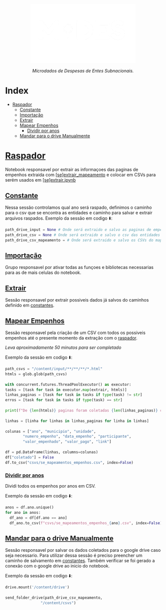 <!-- Header -->
<p align="center">
   <a href="https://basedosdados.org">
    <picture>
      <source media="(prefers-color-scheme: dark)" srcset="/docs/images/logo1_mides_white.png">
      <source media="(prefers-color-scheme: light)" srcset="/docs/images/logo1_mides_black.png">
      <img src="/docs/images/logo1_mides_white.png" width="340" alt="MiDES">
  </picture>
  </a>
</p>

<p align="center">
    <em>Microdados de Despesas de Entes Subnacionais.</em>
</p>

# Index

- [Raspador](#raspador)
  - [Constante](#constante)
  - [Importação](#importação)
  - [Extrair](#extrair)
  - [Mapear Empenhos](#mapear-empenhos)
     - [Dividir por anos](#dividir-por-anos)
  - [Mandar para o drive Manualmente](#mandar-para-o-drive-manualmente)
 
# [Raspador][raspador]

Notebook responsavel por extrair as informaçoes das paginas de empenhos extraida com [[se]extrair_mapeamento][extrair-mapa] e colocar em CSVs para serém usados em [[se]extrair.ipynb][main-extrair]
   
## [Constante][constante]
  
  Nessa sessão controlamos qual ano será raspado, definimos o caminho para o csv que se encontra as entidades e caminho para salvar e extrair arquivos raspados.
  Exemplo da sessão em codigo ⬇️:
   ```py
   path_drive_input = None # Onde será extraido e salvo as paginas de empenho
   path_drive_csv = None # Onde será extraido e salvo o csv das entidades
   path_drive_csv_mapeamento = # Onde será extraido e salvo os CSVs do mapeamento dos empenhos
   ```
## [Importação][importação]
  Grupo responsavel por ativar todas as funçoes e bibliotecas necessarias para as de mais celulas do notebook.

## [Extrair][extrair]
  Sessão responsavel por extrair possiveis dados já salvos do caminhos definido em [constantes][constante].

## [Mapear Empenhos][mapear]

  Sessão responsavel pela criação de um CSV com todos os possiveis empenhos até o presente momento da extração com o [raspador][extrair-mapa].
  
  *Leva aproximadamente 50 minutos para ser completado*
  
  Exemplo da sessão em codigo ⬇️:
   ```py
path_csvs = "/content/input/**/**/**/*.html"
htmls = glob.glob(path_csvs)

with concurrent.futures.ThreadPoolExecutor() as executor:
  tasks = [task for task in executor.map(extrair, htmls)]
  linhas_paginas = [task for task in tasks if type(task) != str]
  erros = [task for task in tasks if type(task) == str]

print(f"De {len(htmls)} paginas foram coletadas {len(linhas_paginas)} com sucesso")

linhas = [linha for linhas in linhas_paginas for linha in linhas]

colunas = ["ano", "municipio", "unidade",
           "numero_empenho", "data_empenho", "participante",
           "valor_empenhado", "valor_pago", "link"]

df = pd.DataFrame(linhas, columns=colunas)
df["coletado"] = False
df.to_csv("csvs/se_mapeamentos_empenhos.csv", index=False)
   ```
### [Dividir por anos][dividir]

Dividi todos os empenhos por anos em CSV.

Exemplo da sessão em codigo ⬇️:
```py
anos = df.ano.unique()
for ano in anos:
  df_ano = df[df.ano == ano]
  df_ano.to_csv(f"csvs/se_mapeamentos_empenhos_{ano}.csv", index=False)
```

## [Mandar para o drive Manualmente][mandar-drive]

Sessão responsavel por salvar os dados coletados para o google drive caso seja necessario.
Para utilizar dessa sessão é preciso preencher um caminho de salvamento em [constantes][constante].
Também verificar se foi gerado a conexão com o google drive ao inicio do notebook.

Exemplo da sessão em codigo ⬇️:

```py
drive.mount('/content/drive')

send_folder_drive(path_drive_csv_mapeamento,
                "/content/csvs")
```

<!-- Referencias -->

[main-extrair]: https://github.com/Winzen/mides-rascunho/blob/main/code/scraping/se/%5Bse%5Dextrair.ipynb
[extrair-mapa]: https://github.com/Winzen/mides-rascunho/blob/main/docs/scraping/%5Bse%5Dextrair_mapeamento.md

[raspador]: https://colab.research.google.com/github/Winzen/mides-rascunho/blob/main/code/scraping/se/%5Bse%5Dextrair_mapeamento.ipynb#scrollTo=9ptCC5xP2ssI
[constante]: https://colab.research.google.com/github/Winzen/mides-rascunho/blob/main/code/scraping/se/%5Bse%5Dmapear_empenho.ipynb#scrollTo=1ufupK_j79Fo
[importação]: https://colab.research.google.com/github/Winzen/mides-rascunho/blob/main/code/scraping/se/%5Bse%5Dmapear_empenho.ipynb#scrollTo=UM-EZote8LW0
[extrair]: https://colab.research.google.com/github/Winzen/mides-rascunho/blob/main/code/scraping/se/%5Bse%5Dmapear_empenho.ipynb#scrollTo=TTb_aULe8FOB
[mapear]: https://colab.research.google.com/github/Winzen/mides-rascunho/blob/main/code/scraping/se/%5Bse%5Dmapear_empenho.ipynb#scrollTo=R40r8jAG-fp8
[dividir]: https://colab.research.google.com/github/Winzen/mides-rascunho/blob/main/code/scraping/se/%5Bse%5Dmapear_empenho.ipynb#scrollTo=tiwZrzhMDtZf
[mandar-drive]: https://colab.research.google.com/github/Winzen/mides-rascunho/blob/main/code/scraping/se/%5Bse%5Dmapear_empenho.ipynb#scrollTo=98_15dAlHvyk
